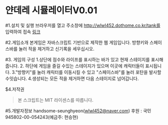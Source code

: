 얀데레 시뮬레이터V0.01
============

#1.설치 및 실행
브라우저를 열고 주소창에 http://wlwl452.dothome.co.kr/tank를 입력하여 접속
[링크](http://wlwl452.dothome.co.kr/tank)

#2.게임소개
본게임은 자바스크립트 기반으로 제작한 웹 게임입니다.
방향키와 스페이스바를 눌러 적을 제거하고 신기록을 세우십시오.

#3. 게임의 구성
1.상단에 점수와 라이프를 표시하는 바가 있고 현재 스테이지를 표시해 줍니다.
2. 하단에 게임을 즐길 수있는 스테이지가 있으며 이곳에 캐릭터들이 표시됩니다.
3."방향키"를 눌러 캐릭터를 이동시킬 수 있고 "스페이스바"를 눌러 포탄을 발사할수잇습니다.
4.생성되는 모든 적을 제거하면 다음 스테이지로 넘어갑니다.

$4.저작권
>본 스크립트는 MIT 라이센스를 따릅니다.


#5.개발자정보
handsome-seunghyeon([wlwl452@naver.com](mailto:wlwl452@naver.com))
후원 : 국민 945802-00-054243(예금주: 현승현)
